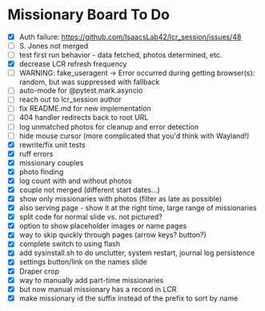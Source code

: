 # Missionary Board To Do

- [x] Auth failure: https://github.com/IsaacsLab42/lcr_session/issues/48
- [ ] S. Jones not merged
- [ ] test first run behavior - data fetched, photos determined, etc.
- [x] decrease LCR refresh frequency
- [ ] WARNING:  fake_useragent -> Error occurred during getting browser(s): random, but was suppressed with fallback
- [ ] auto-mode for @pytest.mark.asyncio
- [ ] reach out to lcr_session author
- [ ] fix README.md for new implementation
- [ ] 404 handler redirects back to root URL
- [ ] log unmatched photos for cleanup and error detection
- [ ] hide mouse cursor (more complicated that you'd think with Wayland!)
- [x] rewrite/fix unit tests
- [x] ruff errors
- [x] missionary couples
- [x] photo finding
- [x] log count with and without photos
- [x] couple not merged (different start dates...)
- [x] show only missionaries with photos (filter as late as possible)
- [x] also serving page - show it at the right time, large range of missionaries
- [x] split code for normal slide vs. not pictured?
- [x] option to show placeholder images or name pages
- [x] way to skip quickly through pages (arrow keys? button?)
- [x] complete switch to using flash
- [x] add sysinstall.sh to do unclutter, system restart, journal log persistence
- [x] settings button/link on the names slide
- [x] Draper crop
- [x] way to manually add part-time missionaries
- [x] but now manual missionary has a record in LCR
- [x] make missionary id the suffix instead of the prefix to sort by name
